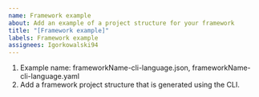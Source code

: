 ```yaml
---
name: Framework example
about: Add an example of a project structure for your framework
title: "[Framework example]"
labels: Framework example
assignees: Igorkowalski94
---
```


1. Example name: frameworkName-cli-language.json, frameworkName-cli-language.yaml
2. Add a framework project structure that is generated using the CLI.
